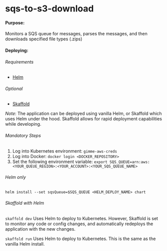 # sqs-to-s3-download

#### Purpose:
 Monitors a SQS queue for messages, parses the messages, and then downloads specified file types (.zips) 
 

#### Deploying:

###### Requirements
* [Helm](https://helm.sh/docs/intro/install/)
###### Optional
* [Skaffold](https://skaffold.dev/docs/install/)

_Note_: The application can be deployed using vanilla Helm, or Skaffold which uses Helm under the hood.  Skaffold
 allows for rapid deployment capabilities while developing.
 
 ###### Mandatory Steps
1. Log into Kubernetes environment: `gimme-aws-creds`
2. Log into Docker: `docker login <DOCKER_REPOSITORY>`
3. Set the following environment variable: `export SQS_QUEUE=arn:aws:<YOUR_QUEUE_REGION>:<YOUR_ACCOUNT>:<YOUR_SQS_QUEUE_NAME>`

###### Helm only
`helm install --set sqsQueue=$SQS_QUEUE <HELM_DEPLOY_NAME> chart`

###### Skaffold with Helm

`skaffold dev` Uses Helm to deploy to Kubernetes. However, Skaffold is set to monitor any code or config changes, and
 automatically redeploys the application with the new changes.
 
 `skaffold run` Uses Helm to deploy to Kubernetes.  This is the same as the vanilla Helm install. 

